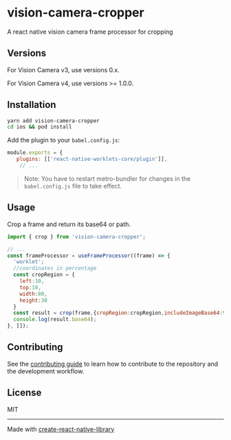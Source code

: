 # vision-camera-cropper

A react native vision camera frame processor for cropping

## Versions

For Vision Camera v3, use versions 0.x.

For Vision Camera v4, use versions >= 1.0.0.

## Installation

```sh
yarn add vision-camera-cropper
cd ios && pod install
```

Add the plugin to your `babel.config.js`:

```js
module.exports = {
   plugins: [['react-native-worklets-core/plugin']],
    // ...
```

> Note: You have to restart metro-bundler for changes in the `babel.config.js` file to take effect.

## Usage

Crop a frame and return its base64 or path.
   
```js
import { crop } from 'vision-camera-cropper';

// ...
const frameProcessor = useFrameProcessor((frame) => {
  'worklet';
  //coordinates in percentage
  const cropRegion = {
    left:10,
    top:10,
    width:80,
    height:30
  }
  const result = crop(frame,{cropRegion:cropRegion,includeImageBase64:true,saveAsFile:false});
  console.log(result.base64);
}, []);
```

## Contributing

See the [contributing guide](CONTRIBUTING.md) to learn how to contribute to the repository and the development workflow.

## License

MIT

---

Made with [create-react-native-library](https://github.com/callstack/react-native-builder-bob)
